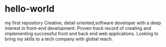 # hello-world
my first repository
Creative, detail oriented,software developer with a deep interest in front-end development. Proven track record of creating and implementing successful front and back end web applications. Looking to bring my skills to a tech company with global reach.
